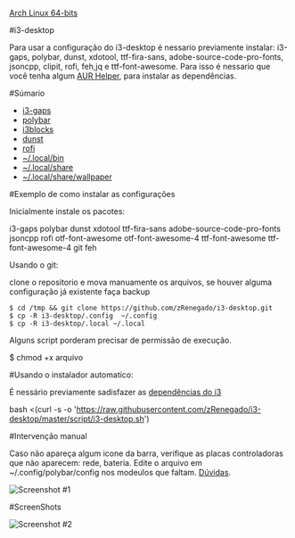 [Arch Linux 64-bits](https://archlinux.org)


#i3-desktop

Para usar a configuração do i3-desktop é nessario previamente instalar: i3-gaps, polybar, dunst, xdotool, ttf-fira-sans, adobe-source-code-pro-fonts, jsoncpp, clipit, rofi, feh,jq e ttf-font-awesome.
Para isso é nessario que você tenha algum [AUR Helper](https://wiki.archlinux.org/index.php/AUR_helpers_(Portugu%C3%AAs)), para instalar as dependências.

#Súmario

- [i3-gaps](https://github.com/zRenegado/i3-desktop/blob/master/.config/i3/config)
- [polybar](https://github.com/zRenegado/i3-desktop/blob/master/.config/polybar/config)
- [i3blocks](https://github.com/zRenegado/i3-desktop/tree/master/.config/i3blocks)
- [dunst](https://github.com/zRenegado/i3-desktop/tree/master/.config/dunst)
- [rofi](https://github.com/zRenegado/i3-desktop/blob/master/.config/rofi/config.rasi)
- [~/.local/bin](https://github.com/zRenegado/i3-desktop/tree/master/.local/bin)
- [~/.local/share](https://github.com/zRenegado/i3-desktop/tree/master/.local/share)
- [~/.local/share/wallpaper](https://github.com/zRenegado/i3-desktop/tree/master/.local/share/wallpaper)

#Exemplo de como instalar as configurações

Inicialmente instale os pacotes:

i3-gaps polybar dunst xdotool ttf-fira-sans adobe-source-code-pro-fonts jsoncpp rofi otf-font-awesome otf-font-awesome-4 ttf-font-awesome ttf-font-awesome-4 git feh

Usando o git:

clone o repositorio e mova manuamente os arquivos, se houver alguma configuração já existente faça backup

	$ cd /tmp && git clone https://github.com/zRenegado/i3-desktop.git
	$ cp -R i3-desktop/.config  ~/.config
	$ cp -R i3-desktop/.local ~/.local

Alguns script porderam precisar de permissão de execução.

  $ chmod +x arquivo

#Usando o instalador automatico:

É nessário previamente sadisfazer as [dependências do i3](https://github.com/zRenegado/i3-desktop/blob/master/README.md#i3-desktop)

  bash <(curl -s -o 'https://raw.githubusercontent.com/zRenegado/i3-desktop/master/script/i3-desktop.sh')

#Intervenção manual

Caso não apareça algum icone da barra, verifique as placas controladoras que não aparecem: rede, bateria. Edite o arquivo em ~/.config/polybar/config nos modeulos que faltam. [Dúvidas](https://github.com/jaagr/polybar/wiki/Compiling).

![Screenshot #1][screenshot1]

[screenshot1]:https://github.com/zRenegado/i3-desktop/blob/master/.Screeshot/barra.png "Screnshot #1"

#ScreenShots

![Screenshot #2][screenshot2]

[screenshot2]:https://github.com/zRenegado/i3-desktop/blob/master/.Screeshot/i3.png "Screnshot #2"
